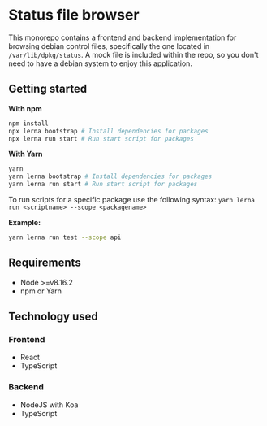 # Status file browser

This monorepo contains a frontend and backend implementation for browsing debian control files, specifically the one located in `/var/lib/dpkg/status`. A mock file is included within the repo, so you don't need to have a debian system to enjoy this application.

## Getting started

**With npm**
```bash
npm install
npx lerna bootstrap # Install dependencies for packages
npx lerna run start # Run start script for packages
```

**With Yarn**
```bash
yarn
yarn lerna bootstrap # Install dependencies for packages
yarn lerna run start # Run start script for packages
```

To run scripts for a specific package use the following syntax:
`yarn lerna run <scriptname> --scope <packagename>`

**Example:**

```bash
yarn lerna run test --scope api
```

## Requirements

- Node >=v8.16.2
- npm or Yarn

## Technology used

### Frontend
- React
- TypeScript

### Backend
- NodeJS with Koa
- TypeScript